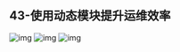 ## 43-使用动态模块提升运维效率
![img](https://raw.githubusercontent.com/fanpan26/nginx-study/master/nginx/nginx-45-20190418225410.png)
![img](https://raw.githubusercontent.com/fanpan26/nginx-study/master/nginx/nginx-45-20190418225448.png)
![img](https://raw.githubusercontent.com/fanpan26/nginx-study/master/nginx/nginx-45-20190418225706.png)
